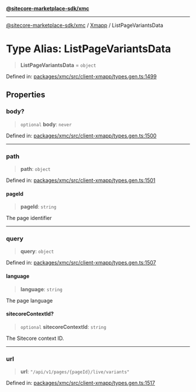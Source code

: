 [**@sitecore-marketplace-sdk/xmc**](../../../../README.md)

***

[@sitecore-marketplace-sdk/xmc](../../../../README.md) / [Xmapp](../README.md) / ListPageVariantsData

# Type Alias: ListPageVariantsData

> **ListPageVariantsData** = `object`

Defined in: [packages/xmc/src/client-xmapp/types.gen.ts:1499](https://github.com/Sitecore/marketplace-sdk/blob/e3ec55ede335ad59ac5875d32f0d68c50e7bc899/packages/xmc/src/client-xmapp/types.gen.ts#L1499)

## Properties

### body?

> `optional` **body**: `never`

Defined in: [packages/xmc/src/client-xmapp/types.gen.ts:1500](https://github.com/Sitecore/marketplace-sdk/blob/e3ec55ede335ad59ac5875d32f0d68c50e7bc899/packages/xmc/src/client-xmapp/types.gen.ts#L1500)

***

### path

> **path**: `object`

Defined in: [packages/xmc/src/client-xmapp/types.gen.ts:1501](https://github.com/Sitecore/marketplace-sdk/blob/e3ec55ede335ad59ac5875d32f0d68c50e7bc899/packages/xmc/src/client-xmapp/types.gen.ts#L1501)

#### pageId

> **pageId**: `string`

The page identifier

***

### query

> **query**: `object`

Defined in: [packages/xmc/src/client-xmapp/types.gen.ts:1507](https://github.com/Sitecore/marketplace-sdk/blob/e3ec55ede335ad59ac5875d32f0d68c50e7bc899/packages/xmc/src/client-xmapp/types.gen.ts#L1507)

#### language

> **language**: `string`

The page language

#### sitecoreContextId?

> `optional` **sitecoreContextId**: `string`

The Sitecore context ID.

***

### url

> **url**: `"/api/v1/pages/{pageId}/live/variants"`

Defined in: [packages/xmc/src/client-xmapp/types.gen.ts:1517](https://github.com/Sitecore/marketplace-sdk/blob/e3ec55ede335ad59ac5875d32f0d68c50e7bc899/packages/xmc/src/client-xmapp/types.gen.ts#L1517)
